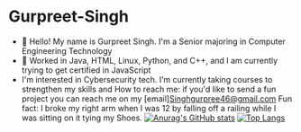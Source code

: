 # Gurpreet-Singh
* 👋 Hello! My name is Gurpreet Singh. I'm a Senior majoring in Computer Engineering Technology
* 🏫 Worked in Java, HTML, Linux, Python, and C++, and I am currently trying to get certified in JavaScript
* I'm interested in Cybersecurity tech.
I’m currently taking courses to strengthen my skills and 
How to reach me: if you'd like to send a fun project you can reach me on my [email]Singhgurpree46@gmail.com
Fun fact: I broke my right arm when I was 12 by falling off a railing while I was sitting on it tying my Shoes. 
[![Anurag's GitHub stats](https://github-readme-stats.vercel.app/api?username=Gurpreet-Singh)](https://github.com/Gurpreet-Singh/github-readme-stats)
[![Top Langs](https://github-readme-stats.vercel.app/api/top-langs/?username=Gurpreet-Singh)](https://github.com/Gurpreet-Singh/github-readme-stats)
